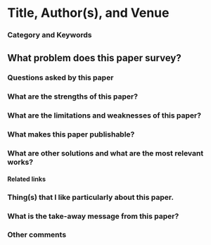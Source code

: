 # Title, Author(s), and Venue

### Category and Keywords

## What problem does this paper survey?

### Questions asked by this paper

### What are the strengths of this paper?

### What are the limitations and weaknesses of this paper?

### What makes this paper publishable?

### What are other solutions and what are the most relevant works?

#### Related links

### Thing(s) that I like particularly about this paper.

### What is the take-away message from this paper?

### Other comments
